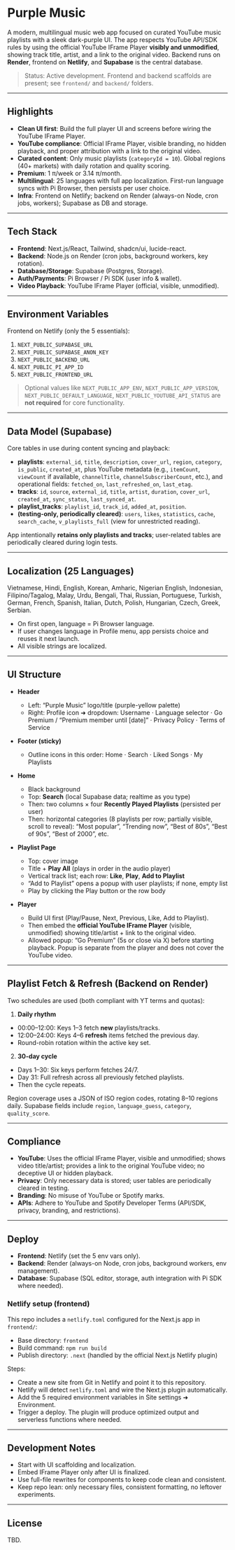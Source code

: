 # Purple Music

A modern, multilingual music web app focused on curated YouTube music playlists with a sleek dark-purple UI. The app respects YouTube API/SDK rules by using the official YouTube IFrame Player **visibly and unmodified**, showing track title, artist, and a link to the original video. Backend runs on **Render**, frontend on **Netlify**, and **Supabase** is the central database.

> Status: Active development. Frontend and backend scaffolds are present; see `frontend/` and `backend/` folders.

---

## Highlights

- **Clean UI first**: Build the full player UI and screens before wiring the YouTube IFrame Player.
- **YouTube compliance**: Official IFrame Player, visible branding, no hidden playback, and proper attribution with a link to the original video.
- **Curated content**: Only music playlists (`categoryId = 10`). Global regions (40+ markets) with daily rotation and quality scoring.
- **Premium**: 1 π/week or 3.14 π/month.
- **Multilingual**: 25 languages with full app localization. First-run language syncs with Pi Browser, then persists per user choice.
- **Infra**: Frontend on Netlify; backend on Render (always-on Node, cron jobs, workers); Supabase as DB and storage.

---

## Tech Stack

- **Frontend**: Next.js/React, Tailwind, shadcn/ui, lucide-react.
- **Backend**: Node.js on Render (cron jobs, background workers, key rotation).
- **Database/Storage**: Supabase (Postgres, Storage).
- **Auth/Payments**: Pi Browser / Pi SDK (user info & wallet).
- **Video Playback**: YouTube IFrame Player (official, visible, unmodified).

---

## Environment Variables

Frontend on Netlify (only the 5 essentials):
1. `NEXT_PUBLIC_SUPABASE_URL`
2. `NEXT_PUBLIC_SUPABASE_ANON_KEY`
3. `NEXT_PUBLIC_BACKEND_URL`
4. `NEXT_PUBLIC_PI_APP_ID`
5. `NEXT_PUBLIC_FRONTEND_URL`

> Optional values like `NEXT_PUBLIC_APP_ENV`, `NEXT_PUBLIC_APP_VERSION`, `NEXT_PUBLIC_DEFAULT_LANGUAGE`, `NEXT_PUBLIC_YOUTUBE_API_STATUS` are **not required** for core functionality.

---

## Data Model (Supabase)

Core tables in use during content syncing and playback:

- **playlists**: `external_id`, `title`, `description`, `cover_url`, `region`, `category`, `is_public`, `created_at`, plus YouTube metadata (e.g., `itemCount`, `viewCount` if available, `channelTitle`, `channelSubscriberCount`, etc.), and operational fields: `fetched_on`, `last_refreshed_on`, `last_etag`.
- **tracks**: `id`, `source`, `external_id`, `title`, `artist`, `duration`, `cover_url`, `created_at`, `sync_status`, `last_synced_at`.
- **playlist_tracks**: `playlist_id`, `track_id`, `added_at`, `position`.
- **(testing-only, periodically cleared)**: `users`, `likes`, `statistics`, `cache`, `search_cache`, `v_playlists_full` (view for unrestricted reading).

App intentionally **retains only playlists and tracks**; user-related tables are periodically cleared during login tests.

---

## Localization (25 Languages)

Vietnamese, Hindi, English, Korean, Amharic, Nigerian English, Indonesian, Filipino/Tagalog, Malay, Urdu, Bengali, Thai, Russian, Portuguese, Turkish, German, French, Spanish, Italian, Dutch, Polish, Hungarian, Czech, Greek, Serbian.

- On first open, language = Pi Browser language.
- If user changes language in Profile menu, app persists choice and reuses it next launch.
- All visible strings are localized.

---

## UI Structure

- **Header**  
	- Left: “Purple Music” logo/title (purple-yellow palette)  
	- Right: Profile icon ➜ dropdown: Username · Language selector · Go Premium / “Premium member until [date]” · Privacy Policy · Terms of Service

- **Footer (sticky)**  
	- Outline icons in this order: Home · Search · Liked Songs · My Playlists

- **Home**  
	- Black background  
	- Top: **Search** (local Supabase data; realtime as you type)  
	- Then: two columns × four **Recently Played Playlists** (persisted per user)  
	- Then: horizontal categories (8 playlists per row; partially visible, scroll to reveal): “Most popular”, “Trending now”, “Best of 80s”, “Best of 90s”, “Best of 2000”, etc.

- **Playlist Page**  
	- Top: cover image  
	- Title + **Play All** (plays in order in the audio player)  
	- Vertical track list; each row: **Like**, **Play**, **Add to Playlist**  
	- “Add to Playlist” opens a popup with user playlists; if none, empty list  
	- Play by clicking the Play button or the row body

- **Player**  
	- Build UI first (Play/Pause, Next, Previous, Like, Add to Playlist).  
	- Then embed the **official YouTube IFrame Player** (visible, unmodified) showing title/artist + link to the original video.  
	- Allowed popup: “Go Premium” (5s or close via X) before starting playback. Popup is separate from the player and does not cover the YouTube video.

---

## Playlist Fetch & Refresh (Backend on Render)

Two schedules are used (both compliant with YT terms and quotas):

1) **Daily rhythm**  
- 00:00–12:00: Keys 1–3 fetch **new** playlists/tracks.  
- 12:00–24:00: Keys 4–6 **refresh** items fetched the previous day.  
- Round-robin rotation within the active key set.

2) **30-day cycle**  
- Days 1–30: Six keys perform fetches 24/7.  
- Day 31: Full refresh across all previously fetched playlists.  
- Then the cycle repeats.

Region coverage uses a JSON of ISO region codes, rotating 8–10 regions daily. Supabase fields include `region`, `language_guess`, `category`, `quality_score`.

---

## Compliance

- **YouTube**: Uses the official IFrame Player, visible and unmodified; shows video title/artist; provides a link to the original YouTube video; no deceptive UI or hidden playback.  
- **Privacy**: Only necessary data is stored; user tables are periodically cleared in testing.  
- **Branding**: No misuse of YouTube or Spotify marks.  
- **APIs**: Adhere to YouTube and Spotify Developer Terms (API/SDK, privacy, branding, and restrictions).

---

## Deploy

- **Frontend**: Netlify (set the 5 env vars only).  
- **Backend**: Render (always-on Node, cron jobs, background workers, env management).  
- **Database**: Supabase (SQL editor, storage, auth integration with Pi SDK where needed).

### Netlify setup (frontend)

This repo includes a `netlify.toml` configured for the Next.js app in `frontend/`:

- Base directory: `frontend`
- Build command: `npm run build`
- Publish directory: `.next` (handled by the official Next.js Netlify plugin)

Steps:
- Create a new site from Git in Netlify and point it to this repository.
- Netlify will detect `netlify.toml` and wire the Next.js plugin automatically.
- Add the 5 required environment variables in Site settings ➜ Environment.
- Trigger a deploy. The plugin will produce optimized output and serverless functions where needed.

---

## Development Notes

- Start with UI scaffolding and localization.  
- Embed IFrame Player only after UI is finalized.  
- Use full-file rewrites for components to keep code clean and consistent.  
- Keep repo lean: only necessary files, consistent formatting, no leftover experiments.

---

## License

TBD.
